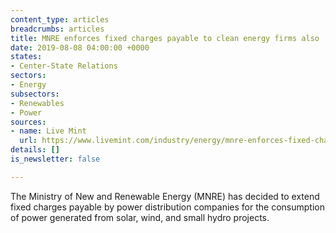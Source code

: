 ```yaml
---
content_type: articles
breadcrumbs: articles
title: MNRE enforces fixed charges payable to clean energy firms also
date: 2019-08-08 04:00:00 +0000
states:
- Center-State Relations
sectors:
- Energy
subsectors:
- Renewables
- Power
sources:
- name: Live Mint
  url: https://www.livemint.com/industry/energy/mnre-enforces-fixed-charges-payable-to-clean-energy-firms-also-1564580752970.html
details: []
is_newsletter: false

---
```

The Ministry of New and Renewable Energy (MNRE) has decided to extend fixed charges payable by power distribution companies for the consumption of power generated from solar, wind, and small hydro projects.
